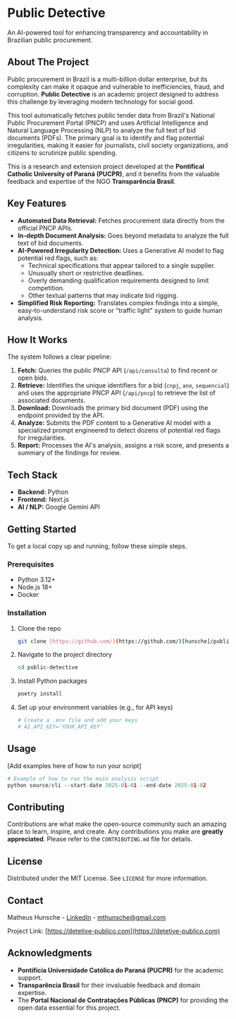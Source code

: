 # Public Detective

An AI-powered tool for enhancing transparency and accountability in Brazilian public procurement.

## About The Project

Public procurement in Brazil is a multi-billion dollar enterprise, but its complexity can make it opaque and vulnerable to inefficiencies, fraud, and corruption. **Public Detective** is an academic project designed to address this challenge by leveraging modern technology for social good.

This tool automatically fetches public tender data from Brazil's National Public Procurement Portal (PNCP) and uses Artificial Intelligence and Natural Language Processing (NLP) to analyze the full text of bid documents (PDFs). The primary goal is to identify and flag potential irregularities, making it easier for journalists, civil society organizations, and citizens to scrutinize public spending.

This is a research and extension project developed at the **Pontifical Catholic University of Paraná (PUCPR)**, and it benefits from the valuable feedback and expertise of the NGO **Transparência Brasil**.

## Key Features

- **Automated Data Retrieval:** Fetches procurement data directly from the official PNCP APIs.
- **In-depth Document Analysis:** Goes beyond metadata to analyze the full text of bid documents.
- **AI-Powered Irregularity Detection:** Uses a Generative AI model to flag potential red flags, such as:
  - Technical specifications that appear tailored to a single supplier.
  - Unusually short or restrictive deadlines.
  - Overly demanding qualification requirements designed to limit competition.
  - Other textual patterns that may indicate bid rigging.
- **Simplified Risk Reporting:** Translates complex findings into a simple, easy-to-understand risk score or "traffic light" system to guide human analysis.

## How It Works

The system follows a clear pipeline:

1.  **Fetch:** Queries the public PNCP API (`/api/consulta`) to find recent or open bids.
2.  **Retrieve:** Identifies the unique identifiers for a bid (`cnpj`, `ano`, `sequencial`) and uses the appropriate PNCP API (`/api/pncp`) to retrieve the list of associated documents.
3.  **Download:** Downloads the primary bid document (PDF) using the endpoint provided by the API.
4.  **Analyze:** Submits the PDF content to a Generative AI model with a specialized prompt engineered to detect dozens of potential red flags for irregularities.
5.  **Report:** Processes the AI's analysis, assigns a risk score, and presents a summary of the findings for review.

## Tech Stack

- **Backend:** Python
- **Frontend:** Next.js
- **AI / NLP:** Google Gemini API

## Getting Started

To get a local copy up and running, follow these simple steps.

### Prerequisites

- Python 3.12+
- Node.js 18+
- Docker

### Installation

1.  Clone the repo
    ```sh
    git clone [https://github.com/](https://github.com/)[hunsche]/public-detective.git
    ```
2.  Navigate to the project directory
    ```sh
    cd public-detective
    ```
3.  Install Python packages
    ```sh
    poetry install
    ```
4.  Set up your environment variables (e.g., for API keys)
    ```sh
    # Create a .env file and add your keys
    # AI_API_KEY='YOUR_API_KEY'
    ```

## Usage

[Add examples here of how to run your script]
```python
# Example of how to run the main analysis script
python source/cli --start-date 2025-01-01 --end-date 2025-01-02
````

## Contributing

Contributions are what make the open-source community such an amazing place to learn, inspire, and create. Any contributions you make are **greatly appreciated**. Please refer to the `CONTRIBUTING.md` file for details.

## License

Distributed under the MIT License. See `LICENSE` for more information.

## Contact

Matheus Hunsche - [LinkedIn](https://www.linkedin.com/in/matheus-aoki-hunsche-085446107/) - mthunsche@gmail.com

Project Link: [https://detetive-publico.com](https://detetive-publico.com)

## Acknowledgments

  - **Pontifícia Universidade Católica do Paraná (PUCPR)** for the academic support.
  - **Transparência Brasil** for their invaluable feedback and domain expertise.
  - The **Portal Nacional de Contratações Públicas (PNCP)** for providing the open data essential for this project.

